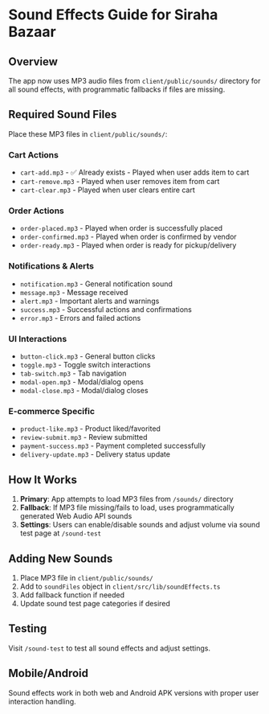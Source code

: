 # Sound Effects Guide for Siraha Bazaar

## Overview
The app now uses MP3 audio files from `client/public/sounds/` directory for all sound effects, with programmatic fallbacks if files are missing.

## Required Sound Files

Place these MP3 files in `client/public/sounds/`:

### Cart Actions
- `cart-add.mp3` - ✅ Already exists - Played when user adds item to cart
- `cart-remove.mp3` - Played when user removes item from cart
- `cart-clear.mp3` - Played when user clears entire cart

### Order Actions
- `order-placed.mp3` - Played when order is successfully placed
- `order-confirmed.mp3` - Played when order is confirmed by vendor
- `order-ready.mp3` - Played when order is ready for pickup/delivery

### Notifications & Alerts
- `notification.mp3` - General notification sound
- `message.mp3` - Message received
- `alert.mp3` - Important alerts and warnings
- `success.mp3` - Successful actions and confirmations
- `error.mp3` - Errors and failed actions

### UI Interactions
- `button-click.mp3` - General button clicks
- `toggle.mp3` - Toggle switch interactions
- `tab-switch.mp3` - Tab navigation
- `modal-open.mp3` - Modal/dialog opens
- `modal-close.mp3` - Modal/dialog closes

### E-commerce Specific
- `product-like.mp3` - Product liked/favorited
- `review-submit.mp3` - Review submitted
- `payment-success.mp3` - Payment completed successfully
- `delivery-update.mp3` - Delivery status update

## How It Works

1. **Primary**: App attempts to load MP3 files from `/sounds/` directory
2. **Fallback**: If MP3 file missing/fails to load, uses programmatically generated Web Audio API sounds
3. **Settings**: Users can enable/disable sounds and adjust volume via sound test page at `/sound-test`

## Adding New Sounds

1. Place MP3 file in `client/public/sounds/`
2. Add to `soundFiles` object in `client/src/lib/soundEffects.ts`
3. Add fallback function if needed
4. Update sound test page categories if desired

## Testing

Visit `/sound-test` to test all sound effects and adjust settings.

## Mobile/Android

Sound effects work in both web and Android APK versions with proper user interaction handling.